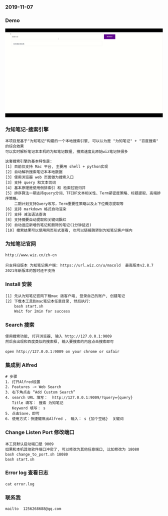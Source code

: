 ### 2019-11-07

### Demo
![image](https://github.com/coolmissmile/wiznote_search_engine/blob/master/wiz_demo2.gif)


### 为知笔记-搜索引擎
```
本项目是基于"为知笔记"构建的一个本地搜索引擎, 可以认为是 "为知笔记" + "百度搜索" 的综合效果
可以实时解析笔记本本机的为知笔记数据, 搜索速度比原始wiz笔记快很多
```

```
这套搜索引擎的基本特性是:
[1] 目前仅支持 Mac 平台, 主要用 shell + python实现
[2] 自动解析搜索笔记本本地数据
[3] 使用浏览器 web 页面做为搜索入口
[3] 支持 query 和文本切词
[4] 基本原理是使用倒排索引 和 检索拉链归并
[5] 排序算法一期支持query分词、TFIDF文本相关性、Term紧密度策略、标题提取、高端排序策略。
    二期计划支持Query改写，Term重要性策略以及上下位概念提取等
[6] 支持 markdown 格式自动渲染
[7] 支持 减法语法查询
[8] 支持摘要自动提取和关键词飘红
[9] 自动适应新增的笔记和删除的笔记(1分钟延迟)
[10] 搜索结果可以使用网页形式查看, 也可以链接跳转到为知笔记客户端内
```

### 为知笔记官网
```
http://www.wiz.cn/zh-cn

只支持旧版本 为知笔记客户端: https://url.wiz.cn/u/macold  最高版本v2.8.7
2021年新版本的暂时还不支持 
```

### Install 安装
```
[1] 先从为知笔记官网下载mac 版客户端, 登录自己的账户, 创建笔记
[2] 下载本工具到mac笔记本任意目录, 然后执行:
    bash start.sh
    Wait for 2min for success
```

### Search 搜索
```
使用搜索功能, 打开浏览器, 输入 http://127.0.0.1:9009
然后会出现和百度类似的搜索框, 输入要搜索的内容点击搜索即可

open http://127.0.0.1:9009 on your chrome or safair
```

### 集成到 Alfred
```
# 步骤
1. 打开Alfred设置
2. Features -> Web Search
3. 右下角点击 “Add Custom Search”
4. search URL 填写：  http://127.0.0.1:9009/?query={query}
   Title 填写： 搜索 为知笔记
   Keyword 填写： s
5. 点击Save，即可
6. 使用方式：快捷键唤出Alfred ， 输入： s {加个空格}  关键词 

```

### Change Listen Port 修改端口
```
本工具默认启动端口是 9009
如果和本机其他软件端口冲突了, 可以修改为其他任意端口, 比如修改为 18080
bash change_to_port.sh 18080
bash start.sh
```

### Error log 查看日志
```
cat error.log
```


### 联系我
```
mailto  1256268688@qq.com
```
